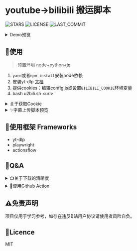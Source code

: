 # youtube->bilibili 搬运脚本
![STARS](https://img.shields.io/github/stars/ame-yu/u2bili?color=%231cd&style=for-the-badge)
![LICENSE](https://img.shields.io/github/license/ame-yu/u2bili?style=for-the-badge)
![LAST_COMMIT](https://img.shields.io/github/last-commit/ame-yu/u2bili?style=for-the-badge)
<details>
    <summary>Demo预览</summary>

![Preview](docs/preview.gif)
</details>

## 🍔使用
> 预置环境 node+python+[jq](https://github.com/stedolan/jq)
> 
1. `yarn`或者`npm install`安装node依赖
2. 安装yt-dlp [文档](https://github.com/yt-dlp/yt-dlp#installation)
3. 提供cookies：编辑config.js或设置`BILIBILI_COOKIE`环境变量
4. bash u2bili.sh \<url\>

<details>
    <summary>关于获取Cookie</summary>
    
登录后F12,Application(应用程序)面板，选择cookie进行查看。
![Cookie](docs/cookie.jpg)
填写[config.js](config.js)最后4个参数或设置`BILIBILI_COOKIE`环境变量
```
BILIBILI_COOKIE环境变量格式如下：
DedeUserID=XXX; DedeUserID__ckMd5=XXX; bili_jct=XXX; SESSDATA=XXX
```
</details>

<details>
    <summary>✨字幕上传脚本预览</summary>
    
![Cookie](docs/preview_uploadsubs.gif)
</details>

## 🍱使用框架 Frameworks
- yt-dlp
- playwright
- actionsflow

## 🧂Q&A
<details>
    <summary>📺关于下载的清晰度</summary>

如有装有ffmpeg则会自动选择高画质视频和高画质音频然后合并。
yt-dlp文档 [github.com/yt-dlp/yt-dlp#format-selection](https://github.com/yt-dlp/yt-dlp#format-selection)
</details>

<details>
    <summary>🍥使用Github Action</summary>

<h2 ><b>❗重要提示：请clone后push到自己的私有仓库，使用<a href="https://github.com/settings/billing">额度内action时间！<a></b></h2>
<br>

Actions面板设置Secret `BILIBILI_COOKIE` （必要步骤）
```
DedeUserID=XXX; DedeUserID__ckMd5=XXX; bili_jct=XXX; SESSDATA=XXX
```
几个重要参数
- 扫描周期`schedule.cron` [.github/workflows/actionsflow.yml](.github/workflows/actionsflow.yml)
- 订阅频道`channel_id` [workflows/youtube.yml](workflows/youtube.yml)
- 视频条目过滤`filterScript` 默认只对比了时间选取24小时内的视频 [workflows/youtube.yml](workflows/youtube.yml)
  - [脚本文档](https://actionsflow.github.io/docs/workflow/#ontriggerconfigfilterscript)
  - [完整视频参数](https://actionsflow.github.io/docs/triggers/youtube/#outputs)
</details>

## ⚠免责声明
项目仅用于学习参考，如存在违反B站用户协议请使用者风险自负。

## 📜Licence
MIT

